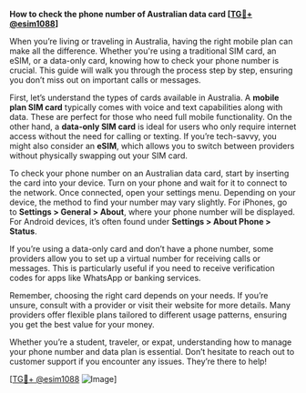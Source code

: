**How to check the phone number of Australian data card [[TG💪+ @esim1088](https://t.me/s/esim1088)]**

When you’re living or traveling in Australia, having the right mobile plan can make all the difference. Whether you're using a traditional SIM card, an eSIM, or a data-only card, knowing how to check your phone number is crucial. This guide will walk you through the process step by step, ensuring you don’t miss out on important calls or messages.

First, let’s understand the types of cards available in Australia. A **mobile plan SIM card** typically comes with voice and text capabilities along with data. These are perfect for those who need full mobile functionality. On the other hand, a **data-only SIM card** is ideal for users who only require internet access without the need for calling or texting. If you’re tech-savvy, you might also consider an **eSIM**, which allows you to switch between providers without physically swapping out your SIM card.

To check your phone number on an Australian data card, start by inserting the card into your device. Turn on your phone and wait for it to connect to the network. Once connected, open your settings menu. Depending on your device, the method to find your number may vary slightly. For iPhones, go to **Settings > General > About**, where your phone number will be displayed. For Android devices, it’s often found under **Settings > About Phone > Status**.

If you’re using a data-only card and don’t have a phone number, some providers allow you to set up a virtual number for receiving calls or messages. This is particularly useful if you need to receive verification codes for apps like WhatsApp or banking services.

Remember, choosing the right card depends on your needs. If you’re unsure, consult with a provider or visit their website for more details. Many providers offer flexible plans tailored to different usage patterns, ensuring you get the best value for your money.

Whether you’re a student, traveler, or expat, understanding how to manage your phone number and data plan is essential. Don’t hesitate to reach out to customer support if you encounter any issues. They’re there to help!

[[TG💪+ @esim1088](https://t.me/s/esim1088) ![Image](https://i.postimg.cc/Y0z9fWf4/image.png)]